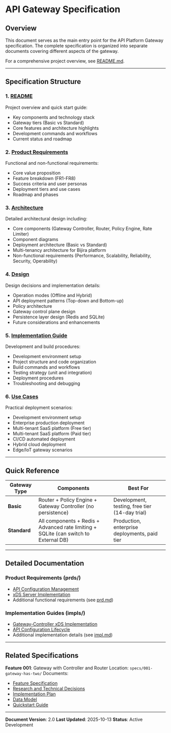 # API Gateway Specification

## Overview

This document serves as the main entry point for the API Platform Gateway specification. The complete specification is organized into separate documents covering different aspects of the gateway.

For a comprehensive project overview, see [README.md](./README.md).

---

## Specification Structure

### 1. [README](./README.md)
Project overview and quick start guide:
- Key components and technology stack
- Gateway tiers (Basic vs Standard)
- Core features and architecture highlights
- Development commands and workflows
- Current status and roadmap

### 2. [Product Requirements](./prd.md)
Functional and non-functional requirements:
- Core value proposition
- Feature breakdown (FR1-FR8)
- Success criteria and user personas
- Deployment tiers and use cases
- Roadmap and phases

### 3. [Architecture](architecture/architecture.md)
Detailed architectural design including:
- Core components (Gateway Controller, Router, Policy Engine, Rate Limiter)
- Component diagrams
- Deployment architecture (Basic vs Standard)
- Multi-tenancy architecture for Bijira platform
- Non-functional requirements (Performance, Scalability, Reliability, Security, Operability)

### 4. [Design](design/design.md)
Design decisions and implementation details:
- Operation modes (Offline and Hybrid)
- API deployment patterns (Top-down and Bottom-up)
- Policy architecture
- Gateway control plane design
- Persistence layer design (Redis and SQLite)
- Future considerations and enhancements

### 5. [Implementation Guide](./impl.md)
Development and build procedures:
- Development environment setup
- Project structure and code organization
- Build commands and workflows
- Testing strategy (unit and integration)
- Deployment procedures
- Troubleshooting and debugging

### 6. [Use Cases](use-cases/use_cases.md)
Practical deployment scenarios:
- Development environment setup
- Enterprise production deployment
- Multi-tenant SaaS platform (Free tier)
- Multi-tenant SaaS platform (Paid tier)
- CI/CD automated deployment
- Hybrid cloud deployment
- Edge/IoT gateway scenarios

---

## Quick Reference

| Gateway Type | Components | Best For |
|--------------|------------|----------|
| **Basic** | Router + Policy Engine + Gateway Controller (no persistence) | Development, testing, free tier (14-day trial) |
| **Standard** | All components + Redis + Advanced rate limiting + SQLite (can switch to External DB) | Production, enterprise deployments, paid tier |

---

## Detailed Documentation

### Product Requirements (prds/)
- [API Configuration Management](prds/api-configuration-management.md)
- [xDS Server Implementation](prds/xds-server.md)
- Additional functional requirements (see [prd.md](./prd.md))

### Implementation Guides (impls/)
- [Gateway-Controller xDS Implementation](impls/gateway-controller-xds.md)
- [API Configuration Lifecycle](impls/api-configuration-lifecycle.md)
- Additional implementation details (see [impl.md](./impl.md))

---

## Related Specifications

**Feature 001**: Gateway with Controller and Router
Location: `specs/001-gateway-has-two/`
Documents:
- [Feature Specification](../../specs/001-gateway-has-two/spec.md)
- [Research and Technical Decisions](../../specs/001-gateway-has-two/research.md)
- [Implementation Plan](../../specs/001-gateway-has-two/plan.md)
- [Data Model](../../specs/001-gateway-has-two/data-model.md)
- [Quickstart Guide](../../specs/001-gateway-has-two/quickstart.md)

---

**Document Version**: 2.0
**Last Updated**: 2025-10-13
**Status**: Active Development
